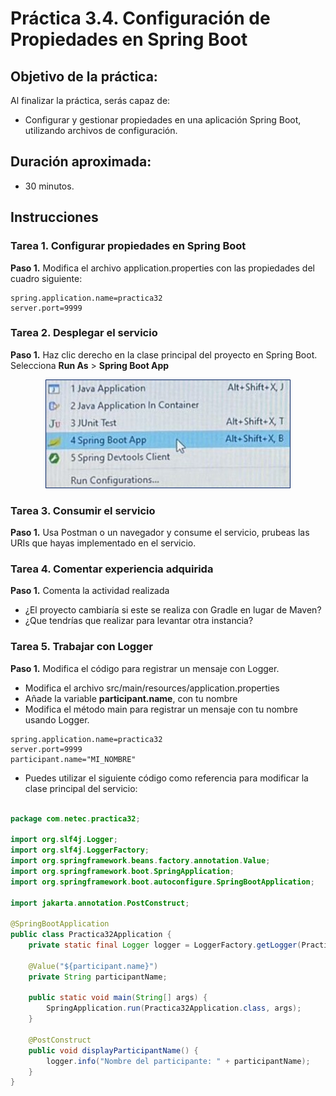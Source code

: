 # Práctica 3.4. Configuración de Propiedades en Spring Boot 

## Objetivo de la práctica:
Al finalizar la práctica, serás capaz de:
- Configurar y gestionar propiedades en una aplicación Spring Boot, utilizando archivos de configuración.

## Duración aproximada:
- 30 minutos.

## Instrucciones 

### Tarea 1. Configurar propiedades en Spring Boot

**Paso 1.** Modifica el archivo application.properties con las propiedades del cuadro siguiente:

```properties
spring.application.name=practica32
server.port=9999
```

### Tarea 2. Desplegar el servicio

**Paso 1.** Haz clic derecho en la clase principal del proyecto en Spring Boot. Selecciona **Run As** > **Spring Boot App**

<div style="text-align: center;">
    <img src="../images/img8_runas.png" alt="Insomia">
</div>


### Tarea 3. Consumir el servicio

**Paso 1.** Usa Postman o un navegador y consume el servicio, prubeas las URIs que hayas implementado en el servicio.

### Tarea 4. Comentar experiencia adquirida

**Paso 1.** Comenta la actividad realizada

* ¿El proyecto cambiaría si este se realiza con Gradle en lugar de Maven?
* ¿Que tendrías que realizar para levantar otra instancia?


### Tarea 5. Trabajar con Logger

**Paso 1.** Modifica el código para registrar un mensaje con Logger.

 * Modifica el archivo src/main/resources/application.properties
 * Añade la variable **participant.name**, con tu nombre
 * Modifica el método main para registrar un mensaje con tu nombre usando Logger.
 
```properties
spring.application.name=practica32
server.port=9999
participant.name="MI_NOMBRE"
```

* Puedes utilizar el siguiente código como referencia para modificar la clase principal del servicio:

```java

package com.netec.practica32;

import org.slf4j.Logger;
import org.slf4j.LoggerFactory;
import org.springframework.beans.factory.annotation.Value;
import org.springframework.boot.SpringApplication;
import org.springframework.boot.autoconfigure.SpringBootApplication;

import jakarta.annotation.PostConstruct;

@SpringBootApplication
public class Practica32Application {
    private static final Logger logger = LoggerFactory.getLogger(Practica32Application.class);

    @Value("${participant.name}")
    private String participantName;
   
    public static void main(String[] args) {
        SpringApplication.run(Practica32Application.class, args);
    }

    @PostConstruct
    public void displayParticipantName() {
        logger.info("Nombre del participante: " + participantName);
    }
}

```